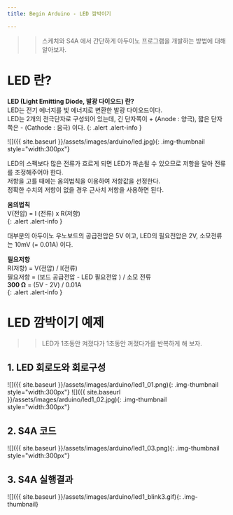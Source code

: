 ```yaml
---
title: Begin Arduino - LED 깜박이기

---
```


>> 스케치와 S4A 에서 간단하게 아두이노 프로그램을 개발하는 방법에 대해 알아보자.

# LED 란?
**LED (Light Emitting Diode, 발광 다이오드) 란?**    
LED는 전기 에너지를 빛 에너지로 변환한 발광 다이오드이다.     
LED는 2개의 전극단자로 구성되어 있는데, 긴 단자쪽이 + (Anode : 양극), 짧은 단자쪽은 - (Cathode : 음극) 이다.
{: .alert .alert-info }

![]({{ site.baseurl }}/assets/images/arduino/led.jpg){: .img-thumbnail style="width:300px"}


LED의 스펙보다 많은 전류가 흐르게 되면 LED가 파손될 수 있으므로 저항을 달아 전류를 조정해주어야 한다.    
저항을 고를 때에는 옴의법칙을 이용하여 저항값을 선정한다.    
정확한 수치의 저항이 없을 경우 근사치 저항을 사용하면 된다.    

**옴의법칙**    
V(전압) = I (전류) x R(저항)    
{: .alert .alert-info }

대부분의 아두이노 우노보드의 공급전압은 5V 이고, LED의 필요전압은 2V, 소모전류는 10mV (= 0.01A) 이다.     

**필요저항**    
R(저항) = V(전압) / I(전류)    
필요저항 = (보드 공급전압 - LED 필요전압 ) / 소모 전류    
**300 Ω** = (5V - 2V) / 0.01A     
{: .alert .alert-info }




# LED 깜박이기 예제    
>> LED가 1초동안 켜졌다가 1초동안 꺼졌다가를 반복하게 해 보자.    

## 1. LED 회로도와 회로구성
![]({{ site.baseurl }}/assets/images/arduino/led1_01.png){: .img-thumbnail style="width:300px"}
![]({{ site.baseurl }}/assets/images/arduino/led1_02.jpg){: .img-thumbnail style="width:300px"}


## 2. S4A 코드

![]({{ site.baseurl }}/assets/images/arduino/led1_03.png){: .img-thumbnail style="width:300px"}

## 3. S4A 실행결과

![]({{ site.baseurl }}/assets/images/arduino/led1_blink3.gif){: .img-thumbnail}   


